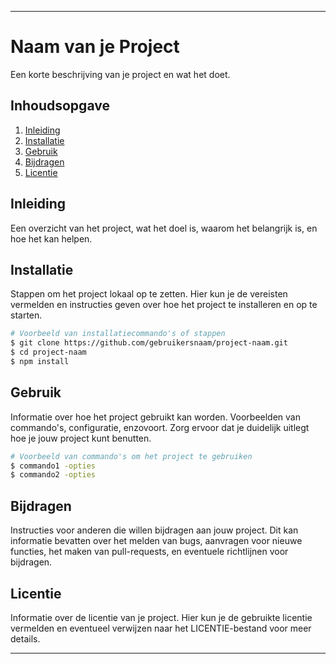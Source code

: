 
---

# Naam van je Project

Een korte beschrijving van je project en wat het doet.

## Inhoudsopgave

1. [Inleiding](#inleiding)
2. [Installatie](#installatie)
3. [Gebruik](#gebruik)
4. [Bijdragen](#bijdragen)
5. [Licentie](#licentie)

## Inleiding

Een overzicht van het project, wat het doel is, waarom het belangrijk is, en hoe het kan helpen.

## Installatie

Stappen om het project lokaal op te zetten. Hier kun je de vereisten vermelden en instructies geven over hoe het project te installeren en op te starten.

```bash
# Voorbeeld van installatiecommando's of stappen
$ git clone https://github.com/gebruikersnaam/project-naam.git
$ cd project-naam
$ npm install
```

## Gebruik

Informatie over hoe het project gebruikt kan worden. Voorbeelden van commando's, configuratie, enzovoort. Zorg ervoor dat je duidelijk uitlegt hoe je jouw project kunt benutten.

```bash
# Voorbeeld van commando's om het project te gebruiken
$ commando1 -opties
$ commando2 -opties
```

## Bijdragen

Instructies voor anderen die willen bijdragen aan jouw project. Dit kan informatie bevatten over het melden van bugs, aanvragen voor nieuwe functies, het maken van pull-requests, en eventuele richtlijnen voor bijdragen.

## Licentie

Informatie over de licentie van je project. Hier kun je de gebruikte licentie vermelden en eventueel verwijzen naar het LICENTIE-bestand voor meer details.

---
